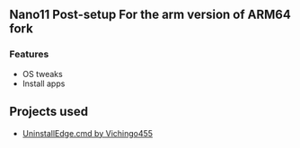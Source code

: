 ## Nano11 Post-setup For the arm version of ARM64 fork
### Features
- OS tweaks
- Install apps

## Projects used
- [UninstallEdge.cmd by Vichingo455](https://gist.github.com/Vichingo455/39bb82496ef566156c8e65696051ce43)
